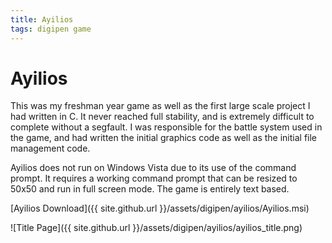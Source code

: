 ```yaml
---
title: Ayilios
tags: digipen game
---
```


# Ayilios

This was my freshman year game as well as the first large scale project I had written in C. It never reached full stability, and is extremely difficult to complete without a segfault. I was responsible for the battle system used in the game, and had written the initial graphics code as well as the initial file management code.

Ayilios does not run on Windows Vista due to its use of the command prompt. It requires a working command prompt that can be resized to 50x50 and run in full screen mode. The game is entirely text based.

[Ayilios Download]({{ site.github.url }}/assets/digipen/ayilios/Ayilios.msi)

![Title Page]({{ site.github.url }}/assets/digipen/ayilios/ayilios_title.png)